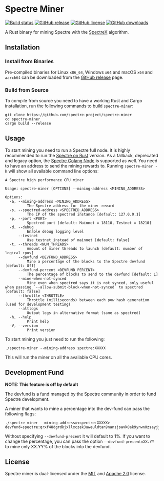 # Spectre Miner

[![Build status](https://github.com/spectre-project/spectre-miner/actions/workflows/ci.yaml/badge.svg)](https://github.com/spectre-project/spectre-miner/actions/workflows/ci.yaml)
[![GitHub release](https://img.shields.io/github/v/release/spectre-project/spectre-miner.svg)](https://github.com/spectre-project/spectre-miner/releases)
[![GitHub license](https://img.shields.io/github/license/spectre-project/spectre-miner.svg)](https://github.com/spectre-project/spectre-miner/blob/main/LICENSE-APACHE)
[![GitHub downloads](https://img.shields.io/github/downloads/spectre-project/spectre-miner/total.svg)](https://github.com/spectre-project/spectre-miner/releases)

A Rust binary for mining Spectre with the [SpectreX](https://github.com/spectre-project/rusty-spectrex)
algorithm.

## Installation

### Install from Binaries

Pre-compiled binaries for Linux `x86_64`, Windows `x64` and macOS `x64`
and `aarch64` can be downloaded from the [GitHub release](https://github.com/spectre-project/spectre-miner/releases)
page.

### Build from Source

To compile from source you need to have a working Rust and Cargo
installation, run the following commands to build `spectre-miner`:

```
git clone https://github.com/spectre-project/spectre-miner
cd spectre-miner
cargo build --release
```

## Usage

To start mining you need to run a Spectre full node. It is highly
recommended to run the [Spectre on Rust](https://github.com/spectre-project/rusty-spectre)
version. As a fallback, deprecated and legacy option, the
[Spectre Golang Node](https://github.com/spectre-project/spectred)
is supported as well. You need to have an address to send the mining
rewards to. Running `spectre-miner -h` will show all available command
line options:

```
A Spectre high performance CPU miner

Usage: spectre-miner [OPTIONS] --mining-address <MINING_ADDRESS>

Options:
  -a, --mining-address <MINING_ADDRESS>
          The Spectre address for the miner reward
  -s, --spectred-address <SPECTRED_ADDRESS>
          The IP of the spectred instance [default: 127.0.0.1]
  -p, --port <PORT>
          Spectred port [default: Mainnet = 18110, Testnet = 18210]
  -d, --debug
          Enable debug logging level
      --testnet
          Use testnet instead of mainnet [default: false]
  -t, --threads <NUM_THREADS>
          Amount of miner threads to launch [default: number of logical cpus]
      --devfund <DEVFUND_ADDRESS>
          Mine a percentage of the blocks to the Spectre devfund [default: Off]
      --devfund-percent <DEVFUND_PERCENT>
          The percentage of blocks to send to the devfund [default: 1]
      --mine-when-not-synced
          Mine even when spectred says it is not synced, only useful when passing `--allow-submit-block-when-not-synced` to spectred  [default: false]
      --throttle <THROTTLE>
          Throttle (milliseconds) between each pow hash generation (used for development testing)
      --altlogs
          Output logs in alternative format (same as spectred)
  -h, --help
          Print help
  -V, --version
          Print version
```

To start mining you just need to run the following:

```
./spectre-miner --mining-address spectre:XXXXX
```

This will run the miner on all the available CPU cores.

## Development Fund

**NOTE: This feature is off by default**

The devfund is a fund managed by the Spectre community in order to
fund Spectre development.

A miner that wants to mine a percentage into the dev-fund can pass the
following flags:

```
./spectre-miner --mining-address=<spectre:XXXXX> --devfund=spectre:qrxf48dgrdkjxllxczek3uweuldtan9nanzjsavk0ak9ynwn0zsayjjh7upez
```

Without specifying `--devfund-precent` it will default to 1%. If you
want to change the percentage, you can pass the option
`--devfund-precent=XX.YY` to mine only XX.YY% of the blocks into the
devfund.

## License

Spectre miner is dual-licensed under the [MIT](https://github.com/spectre-project/spectre-miner/blob/main/LICENSE-MIT)
and [Apache 2.0](https://github.com/spectre-project/spectre-miner/blob/main/LICENSE-APACHE)
license.
